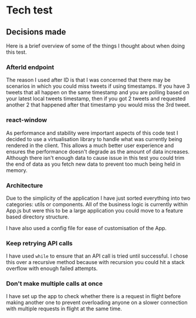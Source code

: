# Tech test

## Decisions made

Here is a brief overview of some of the things I thought about when doing this test.

### AfterId endpoint

The reason I used after ID is that I was concerned that there may be scenarios in which you could miss tweets if using timestamps. If you have 3 tweets that all happen on the same timestamp and you are polling based on your latest local tweets timestamp, then if you got 2 tweets and requested another 2 that happened after that timestamp you would miss the 3rd tweet.

### react-window

As performance and stability were important aspects of this code test I decided to use a virtualisation library to handle what was currently being rendered in the client. This allows a much better user experience and ensures the performance doesn't degrade as the amount of data increases. Although there isn't enough data to cause issue in this test you could trim the end of data as you fetch new data to prevent too much being held in memory.

### Architecture

Due to the simplicity of the application I have just sorted everything into two categories: utils or components. All of the business logic is currently within App.js but were this to be a large application you could move to a feature based directory structure.

I have also used a config file for ease of customisation of the App.

### Keep retrying API calls

I have used `while` to ensure that an API call is tried until successful. I chose this over a recursive method because with recursion you could hit a stack overflow with enough failed attempts.

### Don't make multiple calls at once

I have set up the app to check whether there is a request in flight before making another one to prevent overloading anyone on a slower connection with multiple requests in flight at the same time.
